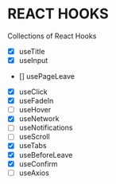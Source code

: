 # REACT HOOKS

Collections of React Hooks

- [x] useTitle
- [x] useInput
- [] usePageLeave
- [x] useClick
- [x] useFadeIn
- [ ] useHover
- [x] useNetwork
- [ ] useNotifications
- [ ] useScroll
- [x] useTabs
- [x] useBeforeLeave
- [x] useConfirm
- [ ] useAxios
